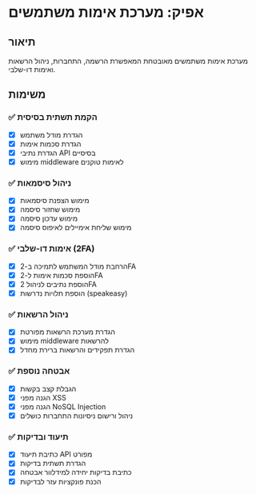 # אפיק: מערכת אימות משתמשים

## תיאור
מערכת אימות משתמשים מאובטחת המאפשרת הרשמה, התחברות, ניהול הרשאות ואימות דו-שלבי.

## משימות

### ✅ הקמת תשתית בסיסית
- [x] הגדרת מודל משתמש
- [x] הגדרת סכמות אימות
- [x] הגדרת נתיבי API בסיסיים
- [x] מימוש middleware לאימות טוקנים

### ✅ ניהול סיסמאות
- [x] מימוש הצפנת סיסמאות
- [x] מימוש שחזור סיסמה
- [x] מימוש עדכון סיסמה
- [x] מימוש שליחת אימיילים לאיפוס סיסמה

### ✅ אימות דו-שלבי (2FA)
- [x] הרחבת מודל המשתמש לתמיכה ב-2FA
- [x] הוספת סכמות אימות ל-2FA
- [x] הוספת נתיבים לניהול 2FA
- [x] הוספת תלויות נדרשות (speakeasy)

### ✅ ניהול הרשאות
- [x] הגדרת מערכת הרשאות מפורטת
- [x] מימוש middleware להרשאות
- [x] הגדרת תפקידים והרשאות ברירת מחדל

### ✅ אבטחה נוספת
- [x] הגבלת קצב בקשות
- [x] הגנה מפני XSS
- [x] הגנה מפני NoSQL Injection
- [x] ניהול ורישום ניסיונות התחברות כושלים

### ✅ תיעוד ובדיקות
- [x] כתיבת תיעוד API מפורט
- [x] הגדרת תשתית בדיקות
- [x] כתיבת בדיקות יחידה למידלוור אבטחה
- [x] הכנת פונקציות עזר לבדיקות 